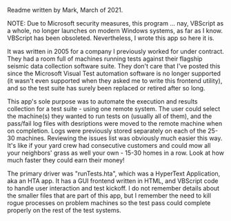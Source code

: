 Readme written by Mark, March of 2021.

NOTE: Due to Microsoft security measures, this program ... nay, VBScript as a whole, no longer launches on modern Windows systems, as far as I know.  VBScript has been obsoleted.  Nevertheless, I wrote this app so here it is.

It was written in 2005 for a company I previously worked for under contract.  They had a room full of machines running tests against their flagship seismic data collection software suite.  They don't care that I've posted this since the Microsoft Visual Test automation software is no longer supported (it wasn't even supported when they asked me to write this frontend utility), and so the test suite has surely been replaced or retired after so long.

This app's sole purpose was to automate the execution and results collection for a test suite - using one remote system.  The user could select the machine(s) they wanted to run tests on (usually all of them), and the pass/fail log files with desriptions were moved to the remote machine when on completion.  Logs were previously stored separately on each of the 25-30 machines. Reviewing the issues list was obviously much easier this way.  It's like if your yard crew had consecutive customers and could mow all your neighbors' grass as well your own - 15-30 homes in a row.  Look at how much faster they could earn their money! 

The primary driver was "runTests.hta", which was a HyperText Application, aka an HTA app.  It has a GUI frontend written in HTML, and VBScript code to handle user interaction and test kickoff.  I do not remember details about the smaller files that are part of this app, but I remember the need to kill rogue processes on problem machines so the test pass could complete properly on the rest of the test systems.  
